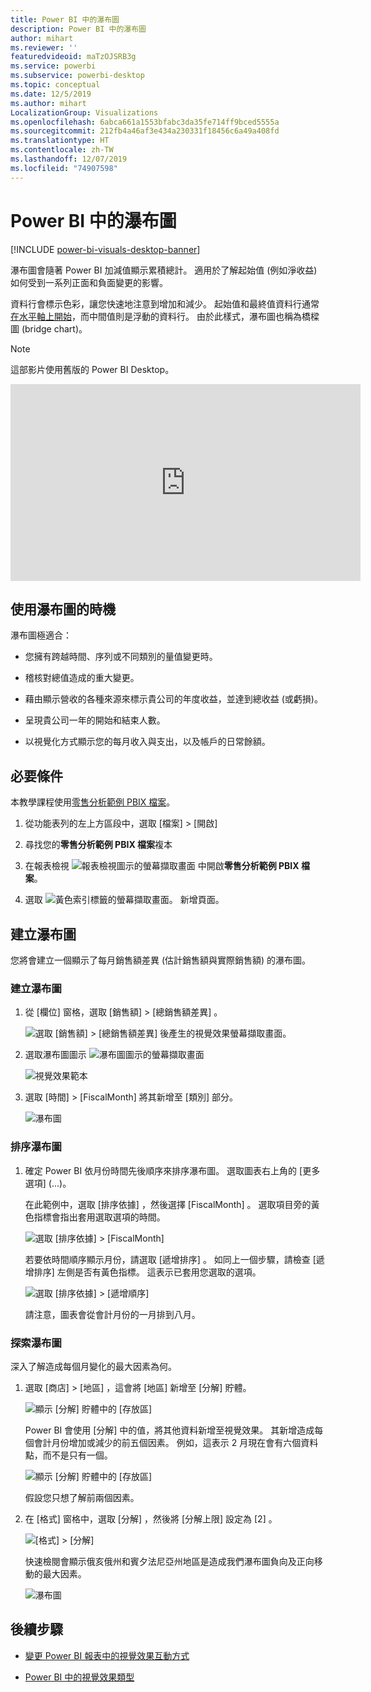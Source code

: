 ```yaml
---
title: Power BI 中的瀑布圖
description: Power BI 中的瀑布圖
author: mihart
ms.reviewer: ''
featuredvideoid: maTzOJSRB3g
ms.service: powerbi
ms.subservice: powerbi-desktop
ms.topic: conceptual
ms.date: 12/5/2019
ms.author: mihart
LocalizationGroup: Visualizations
ms.openlocfilehash: 6abca661a1553bfabc3da35fe714ff9bced5555a
ms.sourcegitcommit: 212fb4a46af3e434a230331f18456c6a49a408fd
ms.translationtype: HT
ms.contentlocale: zh-TW
ms.lasthandoff: 12/07/2019
ms.locfileid: "74907598"
---
```

# <a name="waterfall-charts-in-power-bi"></a>Power BI 中的瀑布圖

[!INCLUDE [power-bi-visuals-desktop-banner](../includes/power-bi-visuals-desktop-banner.md)]

瀑布圖會隨著 Power BI 加減值顯示累積總計。 適用於了解起始值 (例如淨收益) 如何受到一系列正面和負面變更的影響。

資料行會標示色彩，讓您快速地注意到增加和減少。 起始值和最終值資料行通常[在水平軸上開始](https://support.office.com/article/Create-a-waterfall-chart-in-Office-2016-for-Windows-8de1ece4-ff21-4d37-acd7-546f5527f185#BKMK_Float "在水平軸上開始")，而中間值則是浮動的資料行。 由於此樣式，瀑布圖也稱為橋樑圖 (bridge chart)。

   > [!NOTE]
   > 這部影片使用舊版的 Power BI Desktop。
   > 
   > 

<iframe width="560" height="315" src="https://www.youtube.com/embed/qKRZPBnaUXM" frameborder="0" allow="autoplay; encrypted-media" allowfullscreen></iframe>

## <a name="when-to-use-a-waterfall-chart"></a>使用瀑布圖的時機

瀑布圖極適合：

* 您擁有跨越時間、序列或不同類別的量值變更時。

* 稽核對總值造成的重大變更。

* 藉由顯示營收的各種來源來標示貴公司的年度收益，並達到總收益 (或虧損)。

* 呈現貴公司一年的開始和結束人數。

* 以視覺化方式顯示您的每月收入與支出，以及帳戶的日常餘額。

## <a name="prerequisite"></a>必要條件

本教學課程使用[零售分析範例 PBIX 檔案](https://download.microsoft.com/download/9/6/D/96DDC2FF-2568-491D-AAFA-AFDD6F763AE3/Retail%20Analysis%20Sample%20PBIX.pbix)。

1. 從功能表列的左上方區段中，選取 [檔案]   > [開啟] 
   
2. 尋找您的**零售分析範例 PBIX 檔案**複本

1. 在報表檢視 ![報表檢視圖示的螢幕擷取畫面](media/power-bi-visualization-kpi/power-bi-report-view.png) 中開啟**零售分析範例 PBIX 檔案**。

1. 選取 ![黃色索引標籤的螢幕擷取畫面。](media/power-bi-visualization-kpi/power-bi-yellow-tab.png) 新增頁面。


## <a name="create-a-waterfall-chart"></a>建立瀑布圖

您將會建立一個顯示了每月銷售額差異 (估計銷售額與實際銷售額) 的瀑布圖。

### <a name="build-the-waterfall-chart"></a>建立瀑布圖

1. 從 [欄位]  窗格，選取 [銷售額]   > [總銷售額差異]  。

   ![選取 [銷售額] > [總銷售額差異] 後產生的視覺效果螢幕擷取畫面。](media/power-bi-visualization-waterfall-charts/power-bi-bar.png)

1. 選取瀑布圖圖示 ![瀑布圖圖示的螢幕擷取畫面](media/power-bi-visualization-waterfall-charts/power-bi-waterfall-icon.png)

    ![視覺效果範本](media/power-bi-visualization-waterfall-charts/convert-waterfall.png)

1. 選取 [時間]   > [FiscalMonth]  將其新增至 [類別]  部分。

    ![瀑布圖](media/power-bi-visualization-waterfall-charts/power-bi-waterfall-month.png)

### <a name="sort-the-waterfall-chart"></a>排序瀑布圖

1. 確定 Power BI 依月份時間先後順序來排序瀑布圖。 選取圖表右上角的 [更多選項]  (...)。

    在此範例中，選取 [排序依據]  ，然後選擇 [FiscalMonth]  。 選取項目旁的黃色指標會指出套用選取選項的時間。

    ![選取 [排序依據] > [FiscalMonth]](media/power-bi-visualization-waterfall-charts/power-bi-sort-by-fiscalmonth.png)
    
    若要依時間順序顯示月份，請選取 [遞增排序]  。 如同上一個步驟，請檢查 [遞增排序]  左側是否有黃色指標。 這表示已套用您選取的選項。

    ![選取 [排序依據] > [遞增順序]](media/power-bi-visualization-waterfall-charts/power-bi-waterfall-ascending.png)

    

    請注意，圖表會從會計月份的一月排到八月。  

### <a name="explore-the-waterfall-chart"></a>探索瀑布圖

深入了解造成每個月變化的最大因素為何。

1.  選取 [商店]   > [地區]  ，這會將 [地區]  新增至 [分解]  貯體。

    ![顯示 [分解] 貯體中的 [存放區]](media/power-bi-visualization-waterfall-charts/power-bi-waterfall-breakdown.png)

    Power BI 會使用 [分解]  中的值，將其他資料新增至視覺效果。 其新增造成每個會計月份增加或減少的前五個因素。 例如，這表示 2 月現在會有六個資料點，而不是只有一個。  

    ![顯示 [分解] 貯體中的 [存放區]](media/power-bi-visualization-waterfall-charts/power-bi-waterfall-breakdown-default.png)

    假設您只想了解前兩個因素。

1. 在 [格式]  窗格中，選取 [分解]  ，然後將 [分解上限]  設定為 [2]  。

    ![[格式] > [分解]](media/power-bi-visualization-waterfall-charts/power-bi-waterfall-breakdown-two.png)

    快速檢閱會顯示俄亥俄州和賓夕法尼亞州地區是造成我們瀑布圖負向及正向移動的最大因素。

    ![瀑布圖](media/power-bi-visualization-waterfall-charts/power-bi-axis-waterfall.png)

## <a name="next-steps"></a>後續步驟

* [變更 Power BI 報表中的視覺效果互動方式](../service-reports-visual-interactions.md)

* [Power BI 中的視覺效果類型](power-bi-visualization-types-for-reports-and-q-and-a.md)
